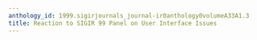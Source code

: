```yaml
---
anthology_id: 1999.sigirjournals_journal-ir0anthology0volumeA33A1.3
title: Reaction to SIGIR 99 Panel on User Interface Issues
---
```

